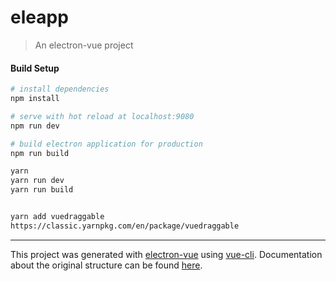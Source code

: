 # eleapp

> An electron-vue project

#### Build Setup

``` bash
# install dependencies
npm install

# serve with hot reload at localhost:9080
npm run dev

# build electron application for production
npm run build

yarn
yarn run dev
yarn run build


yarn add vuedraggable
https://classic.yarnpkg.com/en/package/vuedraggable


```

---

This project was generated with [electron-vue](https://github.com/SimulatedGREG/electron-vue) using [vue-cli](https://github.com/vuejs/vue-cli). Documentation about the original structure can be found [here](https://simulatedgreg.gitbooks.io/electron-vue/content/index.html).
